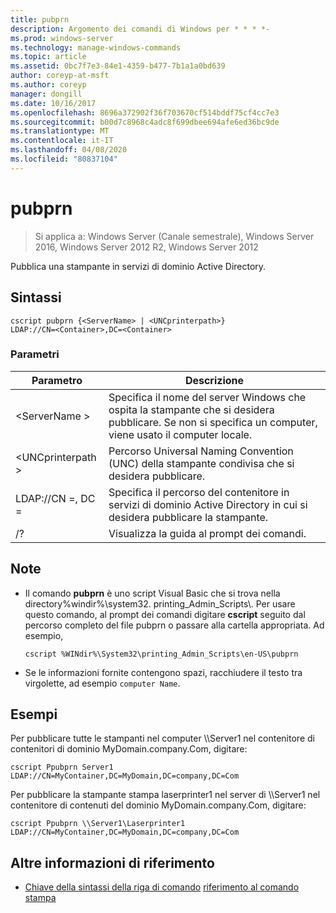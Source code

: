 ```yaml
---
title: pubprn
description: Argomento dei comandi di Windows per * * * *-
ms.prod: windows-server
ms.technology: manage-windows-commands
ms.topic: article
ms.assetid: 0bc7f7e3-84e1-4359-b477-7b1a1a0bd639
author: coreyp-at-msft
ms.author: coreyp
manager: dongill
ms.date: 10/16/2017
ms.openlocfilehash: 8696a372902f36f703670cf514bddf75cf4cc7e3
ms.sourcegitcommit: b00d7c8968c4adc8f699dbee694afe6ed36bc9de
ms.translationtype: MT
ms.contentlocale: it-IT
ms.lasthandoff: 04/08/2020
ms.locfileid: "80837104"
---
```

# <a name="pubprn"></a>pubprn

>Si applica a: Windows Server (Canale semestrale), Windows Server 2016, Windows Server 2012 R2, Windows Server 2012

Pubblica una stampante in servizi di dominio Active Directory.

## <a name="syntax"></a>Sintassi
```
cscript pubprn {<ServerName> | <UNCprinterpath>} 
LDAP://CN=<Container>,DC=<Container>
```

### <a name="parameters"></a>Parametri
|Parametro|Descrizione|
|-------|--------|
|\<ServerName >|Specifica il nome del server Windows che ospita la stampante che si desidera pubblicare. Se non si specifica un computer, viene usato il computer locale.|
|\<UNCprinterpath >|Percorso Universal Naming Convention (UNC) della stampante condivisa che si desidera pubblicare.|
|LDAP://CN =<Container>, DC =<Container>|Specifica il percorso del contenitore in servizi di dominio Active Directory in cui si desidera pubblicare la stampante.|
|/?|Visualizza la guida al prompt dei comandi.|

## <a name="remarks"></a>Note
-   Il comando **pubprn** è uno script Visual Basic che si trova nella directory%windir%\system32\. printing_Admin_Scripts\\<language>. Per usare questo comando, al prompt dei comandi digitare **cscript** seguito dal percorso completo del file pubprn o passare alla cartella appropriata. Ad esempio,
    ```
    cscript %WINdir%\System32\printing_Admin_Scripts\en-US\pubprn
    ```
-   Se le informazioni fornite contengono spazi, racchiudere il testo tra virgolette, ad esempio `computer Name`.

## <a name="examples"></a><a name=BKMK_examples></a>Esempi
Per pubblicare tutte le stampanti nel computer \\\Server1 nel contenitore di contenitori di dominio MyDomain.company.Com, digitare:
```
cscript Ppubprn Server1 LDAP://CN=MyContainer,DC=MyDomain,DC=company,DC=Com
```
Per pubblicare la stampante stampa laserprinter1 nel server di \\\Server1 nel contenitore di contenuti del dominio MyDomain.company.Com, digitare:
```
cscript Ppubprn \\Server1\Laserprinter1 LDAP://CN=MyContainer,DC=MyDomain,DC=company,DC=Com
```

## <a name="additional-references"></a>Altre informazioni di riferimento
- [Chiave della sintassi della riga di comando](command-line-syntax-key.md)
[riferimento al comando stampa](print-command-reference.md)
